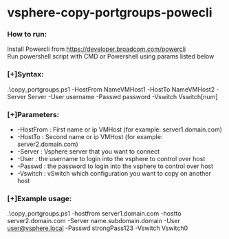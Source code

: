 # vsphere-copy-portgroups-powecli

### How to run:
Install Powercli from https://developer.broadcom.com/powercli <br>
Run powershell script with CMD or Powershell using params listed below


### [+]Syntax: 
.\copy_portgroups.ps1 -HostFrom NameVMHost1 -HostTo NameVMHost2  -Server Server -User username -Passwd password -Vswitch Vswitch[num]
### [+]Parameters:
  + -HostFrom         : First name or ip VMHost (for example: server1.domain.com)
  + -HostTo           : Second name or ip VMHost (for example: server2.domain.com)
  + -Server           : Vsphere server that you want to connect
  + -User             : the username to login into the vsphere to control over host
  + -Passwd           : the password to login into the vsphere to control over host
  + -Vswitch          : vSwitch which configuration you want to copy on another host
### [+]Example usage:   
.\copy_portgroups.ps1 -hostfrom server1.domain.com -hostto server2.domain.com -Server name.subdomain.domain -User user@vsphere.local -Passwd strongPass123 -Vswitch Vswitch0
